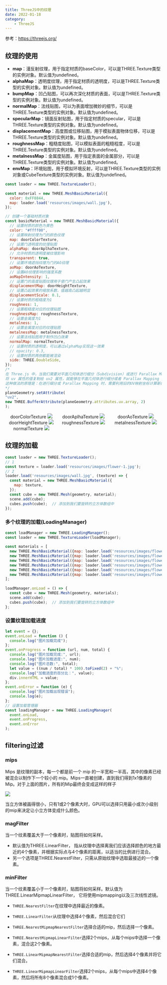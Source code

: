 ```yaml
---
title: ThreeJS中的纹理
date: 2022-01-18
category:
    - ThreeJS
---
```

参考：https://threejs.org/
## 纹理的使用

* **map**：漫反射纹理，用于指定材质的baseColor，可以是THREE.Texture类型的实例对象。默认值为undefined。
* **alphaMap**：透明度纹理，用于指定材质的透明度，可以是THREE.Texture类型的实例对象。默认值为undefined。
* **bumpMap**：凹凸贴图，可以再次深化材质的表面，可以是THREE.Texture类型的实例对象。默认值为undefined。
* **normalMap**：法线贴图，可以为表面增加微妙的细节，可以是THREE.Texture类型的实例对象。默认值为undefined。
* **specularMap**：镜面反射贴图，用于指定材质的specular，可以是THREE.Texture类型的实例对象。默认值为undefined。
* **displacementMap**：高度图或位移贴图，用于模拟表面物体位移，可以是THREE.Texture类型的实例对象。默认值为undefined。
* **roughnessMap**：粗糙度贴图，可以模拟表面的粗糙程度，可以是THREE.Texture类型的实例对象。默认值为undefined。
* **metalnessMap**：金属度贴图，用于指定表面的金属部分，可以是THREE.Texture类型的实例对象。默认值为undefined。
* **envMap**：环境贴图，用于模拟环境反射，可以是THREE.Texture类型的实例对象或CubeTexture类型的实例对象。默认值为undefined。


```js
const loader = new THREE.TextureLoader();
 
const material = new THREE.MeshBasicMaterial({
  color: 0xFF8844,
  map: loader.load('resources/images/wall.jpg'),
});

```


```js
// 创建一个基础材质对象
const basicMaterial = new THREE.MeshBasicMaterial({
  // 设置材质的颜色为黄色
  color: "#ffff00",
  // 设置映射纹理为门的颜色纹理
  map: doorColorTexture,
  // 设置门透明度的纹理贴图
  alphaMap: doorAplhaTexture,
  // 允许材质的透明度被纹理影响
  transparent: true,
  // 设置环境遮挡纹理为门的AO纹理
  aoMap: doorAoTexture,
  // 设置AO纹理影响的强度系数
  aoMapIntensity: 1,
  // 设置门的高度贴图纹理用于使门产生凸起效果
  displacementMap: doorHeightTexture,
  // 设置凸起效果的缩放系数，值越高凸起越明显
  displacementScale: 0.1,
  // 设置材质的粗糙度为1
  roughness: 1,
  // 设置粗糙度对应的纹理贴图
  roughnessMap: roughnessTexture,
  // 设置金属度为1
  metalness: 1,
  // 设置金属度对应的纹理贴图
  metalnessMap: metalnessTexture,
  // 设置法线贴图用于制作凹凸效果
  normalMap: normalTexture,
  // 设置材质的透明度，可以通过alphaMap实现这一效果
  // opacity: 0.3,
  // 设置材质的两侧都能被渲染
  side: THREE.DoubleSide,
});
/*
在 Three.js 中，当我们需要对平面几何体进行细分（Subdivision）或进行 Parallax Mapping（视差贴图）时，为了维持高质量的视觉效果，会用到 uv2 属性。
将 uv 属性的值复制给 uv2 属性，就能够在平面几何体进行细分或者 Parallax Mapping 操作时，避免贴图失真产生的模糊或锯齿效果。
这种做法的原理是：在进行细分或 Parallax Mapping 时，需要利用旧的UV映射坐标计算新的UV映射坐标，而复制了一遍的 uv2 属性就可以提供旧的UV映射坐标了。
*/
planeGeometry.setAttribute(
"uv2",
new THREE.BufferAttribute(planeGeometry.attributes.uv.array, 2)
);

```

<div ref="textureKeyRef"></div>


<div  class="texture-imgs">
    <div class="img">
        doorColorTexture
        <img src="/assets/textures/door/color.jpg"/>
    </div>
      <div class="img">
        doorAplhaTexture
        <img src="/assets/textures/door/alpha.jpg"/>
    </div>
         <div class="img">
        doorAoTexture
        <img src="/assets/textures/door/ambientOcclusion.jpg"/>
    </div>
         <div class="img">
        doorHeightTexture
        <img src="/assets/textures/door/height.jpg"/>
    </div>
         <div class="img">
        roughnessTexture
        <img src="/assets/textures/door/roughness.jpg"/>
    </div>
             <div class="img">
        metalnessTexture
        <img src="/assets/textures/door/metalness.jpg"/>
    </div>
                 <div class="img">
        normalTexture
        <img src="/assets/textures/door/normal.jpg"/>
    </div>
</div>

## 纹理的加载
```js
const loader = new THREE.TextureLoader();
// 1
const texture = loader.load('resources/images/flower-1.jpg');
// 2
loader.load('resources/images/wall.jpg', (texture) => {
  const material = new THREE.MeshBasicMaterial({
    map: texture,
  });
  const cube = new THREE.Mesh(geometry, material);
  scene.add(cube);
  cubes.push(cube);  // 添加到我们要旋转的立方体数组中
});
```

### 多个纹理的加载(LoadingManager)

```js
const loadManager = new THREE.LoadingManager();
const loader = new THREE.TextureLoader(loadManager);
 
const materials = [
  new THREE.MeshBasicMaterial({map: loader.load('resources/images/flower-1.jpg')}),
  new THREE.MeshBasicMaterial({map: loader.load('resources/images/flower-2.jpg')}),
  new THREE.MeshBasicMaterial({map: loader.load('resources/images/flower-3.jpg')}),
  new THREE.MeshBasicMaterial({map: loader.load('resources/images/flower-4.jpg')}),
  new THREE.MeshBasicMaterial({map: loader.load('resources/images/flower-5.jpg')}),
  new THREE.MeshBasicMaterial({map: loader.load('resources/images/flower-6.jpg')}),
];
 
loadManager.onLoad = () => {
  const cube = new THREE.Mesh(geometry, materials);
  scene.add(cube);
  cubes.push(cube);  // 添加到我们要旋转的立方体数组中
};

```

### 设置纹理加载进度
```js
let event = {};
event.onLoad = function () {
  console.log("图片加载完成");
};
event.onProgress = function (url, num, total) {
  console.log("图片加载完成:", url);
  console.log("图片加载进度:", num);
  console.log("图片总数:", total);
  let value = ((num / total) * 100).toFixed(2) + "%";
  console.log("加载进度的百分比：", value);
  div.innerHTML = value;
};
event.onError = function (e) {
  console.log("图片加载出现错误");
  console.log(e);
};
// 设置加载管理器
const loadingManager = new THREE.LoadingManager(
  event.onLoad,
  event.onProgress,
  event.onError
);

```


## filtering过滤


### mips

Mips 是纹理的副本，每一个都是前一个 mip 的一半宽和一半高，其中的像素已经被混合以制作下一个较小的 mip。Mips一直被创建，直到我们得到1x1像素的Mip。对于上面的图片，所有的Mip最终会变成这样的样子

![](./images/857005209041712323.png)

当立方体被画得很小，只有1或2个像素大时，GPU可以选择只用最小或次小级别的mip来决定让小立方体变成什么颜色。
### magFilter 
当一个纹素覆盖大于一个像素时，贴图将如何采样。
- 默认值为THREE.LinearFilter， 指从纹理中选择离我们应该选择颜色的地方最近的4个像素，并根据实际点与4个像素的距离，以适当的比例进行混合。 
- 另一个选项是THREE.NearestFilter，只需从原始纹理中选取最接近的一个像素。


### minFilter
当一个纹素覆盖小于一个像素时，贴图将如何采样。默认值为THREE.LinearMipmapLinearFilter， 它将使用mipmapping以及三次线性滤镜。

- `THREE.NearestFilter`在纹理中选择最近的像素。

- `THREE.LinearFilter`从纹理中选择4个像素，然后混合它们

- `THREE.NearestMipmapNearestFilter`选择合适的mip，然后选择一个像素。

- `THREE.NearestMipmapLinearFilter`选择2个mips，从每个mips中选择一个像素，混合这2个像素。

- `THREE.LinearMipmapNearestFilter`选择合适的mip，然后选择4个像素并将它们混合。

- `THREE.LinearMipmapLinearFilter`选择2个mips，从每个mips中选择4个像素，然后将所有8个像素混合成1个像素。

<script setup>
import {ref,onMounted} from 'vue'
import * as THREE from 'three'
import { OrbitControls } from "three/examples/jsm/controls/OrbitControls";

const textureKeyRef = ref()

const initTextureRef = () => {
 
  const scene = new THREE.Scene()


  const textureLoader = new THREE.TextureLoader();
  const doorColorTexture = textureLoader.load("/assets/textures/door/color.jpg");
  const doorAplhaTexture = textureLoader.load("/assets/textures/door/alpha.jpg");
  const doorAoTexture = textureLoader.load(
    "/assets/textures/door/ambientOcclusion.jpg"
  );
  //导入置换贴图
const doorHeightTexture = textureLoader.load("/assets/textures/door/height.jpg");
// 导入粗糙度贴图
const roughnessTexture = textureLoader.load("/assets/textures/door/roughness.jpg");
// 导入金属贴图
const metalnessTexture = textureLoader.load("/assets/textures/door/metalness.jpg");
// 导入法线贴图
const normalTexture = textureLoader.load("/assets/textures/door/normal.jpg");

const basicMaterial = new THREE.MeshBasicMaterial({
  color: "#ffff00",
  map: doorColorTexture,
  alphaMap: doorAplhaTexture,
  transparent: true,
  aoMap: doorAoTexture,
  aoMapIntensity: 1,
  displacementMap: doorHeightTexture,
  displacementScale: 0.1,
  roughness: 1,
  roughnessMap: roughnessTexture,
  metalness: 1,
  metalnessMap: metalnessTexture,
  normalMap: normalTexture,
    //   opacity: 0.3,
  side: THREE.DoubleSide,
  });
  // 添加平面
  const planeGeometry = new THREE.PlaneBufferGeometry(1, 1);
  const plane = new THREE.Mesh(planeGeometry, basicMaterial);
//   plane.position.set(3, 0, 0);
  
  scene.add(plane);
    planeGeometry.setAttribute(
    "uv2",
    new THREE.BufferAttribute(planeGeometry.attributes.uv.array, 2)
    );

  // 摄相机
  const camera = new THREE.PerspectiveCamera(75, 2, 0.1, 10);
  camera.position.set(0, 0, 1) 
  scene.add(camera)

 const renderer = new THREE.WebGLRenderer();
  if(!__VUEPRESS_SSR__) {
      renderer.setPixelRatio( window.devicePixelRatio );
      window.addEventListener("resize",onWindowResize)
  }

  renderer.setSize(textureKeyRef.value.offsetWidth, textureKeyRef.value.offsetWidth/2)
  const controls = new OrbitControls(camera, renderer.domElement);
  // 设置控制器阻尼，让控制器更有真实效果,必须在动画循环里调用.update()。
  controls.enableDamping = true;
  textureKeyRef.value.appendChild(renderer.domElement)

  // 之后将场景和摄像机传递给渲染器来渲染出整个场景。
  renderer.render(scene, camera);

//   const light = new THREE.DirectionalLight(0xffffff, 1);
//   light.position.set(-1, 2, 4);
//   scene.add(light);

  const directionalLight = new THREE.DirectionalLight(0xffffff, 0.5);
  directionalLight.position.set(0, 0, 10);
  scene.add(directionalLight);


  function render(time) {
      controls.update();
      renderer.render(scene, camera)
      requestAnimationFrame(render)
  }
  function onWindowResize(){
    if(!__VUEPRESS_SSR__) {
      renderer.setPixelRatio(window.devicePixelRatio)
      renderer.setSize(helloCube.value.offsetWidth, helloCube.value.offsetWidth/2)

    }
  }
  render()
}
onMounted(()=>{
    initTextureRef()
})
 </script>
 <style lang="less" scoped>

.texture-imgs {
    display: grid;
    grid-template-columns: 1fr 1fr 1fr;
    text-align: center;
}
 </style>